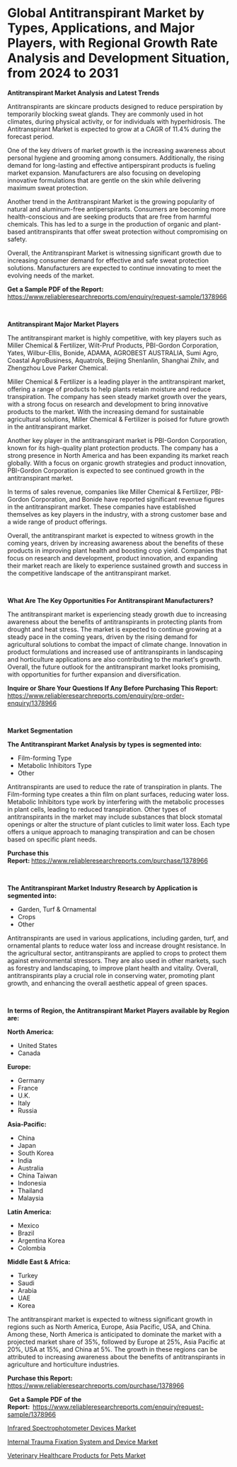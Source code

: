 <p><h1>Global Antitranspirant Market by Types, Applications, and Major Players, with Regional Growth Rate Analysis and Development Situation, from 2024 to 2031</h1></p><p><strong>Antitranspirant Market Analysis and Latest Trends</strong></p>
<p><p>Antitranspirants are skincare products designed to reduce perspiration by temporarily blocking sweat glands. They are commonly used in hot climates, during physical activity, or for individuals with hyperhidrosis. The Antitranspirant Market is expected to grow at a CAGR of 11.4% during the forecast period. </p><p>One of the key drivers of market growth is the increasing awareness about personal hygiene and grooming among consumers. Additionally, the rising demand for long-lasting and effective antiperspirant products is fueling market expansion. Manufacturers are also focusing on developing innovative formulations that are gentle on the skin while delivering maximum sweat protection.</p><p>Another trend in the Antitranspirant Market is the growing popularity of natural and aluminum-free antiperspirants. Consumers are becoming more health-conscious and are seeking products that are free from harmful chemicals. This has led to a surge in the production of organic and plant-based antitranspirants that offer sweat protection without compromising on safety.</p><p>Overall, the Antitranspirant Market is witnessing significant growth due to increasing consumer demand for effective and safe sweat protection solutions. Manufacturers are expected to continue innovating to meet the evolving needs of the market.</p></p>
<p><strong>Get a Sample PDF of the Report:&nbsp;</strong> <a href="https://www.reliableresearchreports.com/enquiry/request-sample/1378966">https://www.reliableresearchreports.com/enquiry/request-sample/1378966</a></p>
<p>&nbsp;</p>
<p><strong>Antitranspirant Major Market Players</strong></p>
<p><p>The antitranspirant market is highly competitive, with key players such as Miller Chemical & Fertilizer, Wilt-Pruf Products, PBI-Gordon Corporation, Yates, Wilbur-Ellis, Bonide, ADAMA, AGROBEST AUSTRALIA, Sumi Agro, Coastal AgroBusiness, Aquatrols, Beijing Shenlanlin, Shanghai Zhilv, and Zhengzhou Love Parker Chemical.</p><p>Miller Chemical & Fertilizer is a leading player in the antitranspirant market, offering a range of products to help plants retain moisture and reduce transpiration. The company has seen steady market growth over the years, with a strong focus on research and development to bring innovative products to the market. With the increasing demand for sustainable agricultural solutions, Miller Chemical & Fertilizer is poised for future growth in the antitranspirant market.</p><p>Another key player in the antitranspirant market is PBI-Gordon Corporation, known for its high-quality plant protection products. The company has a strong presence in North America and has been expanding its market reach globally. With a focus on organic growth strategies and product innovation, PBI-Gordon Corporation is expected to see continued growth in the antitranspirant market.</p><p>In terms of sales revenue, companies like Miller Chemical & Fertilizer, PBI-Gordon Corporation, and Bonide have reported significant revenue figures in the antitranspirant market. These companies have established themselves as key players in the industry, with a strong customer base and a wide range of product offerings.</p><p>Overall, the antitranspirant market is expected to witness growth in the coming years, driven by increasing awareness about the benefits of these products in improving plant health and boosting crop yield. Companies that focus on research and development, product innovation, and expanding their market reach are likely to experience sustained growth and success in the competitive landscape of the antitranspirant market.</p></p>
<p>&nbsp;</p>
<p><strong>What Are The Key Opportunities For Antitranspirant Manufacturers?</strong></p>
<p><p>The antitranspirant market is experiencing steady growth due to increasing awareness about the benefits of antitranspirants in protecting plants from drought and heat stress. The market is expected to continue growing at a steady pace in the coming years, driven by the rising demand for agricultural solutions to combat the impact of climate change. Innovation in product formulations and increased use of antitranspirants in landscaping and horticulture applications are also contributing to the market's growth. Overall, the future outlook for the antitranspirant market looks promising, with opportunities for further expansion and diversification.</p></p>
<p><strong>Inquire or Share Your Questions If Any Before Purchasing This Report:</strong> <a href="https://www.reliableresearchreports.com/enquiry/pre-order-enquiry/1378966">https://www.reliableresearchreports.com/enquiry/pre-order-enquiry/1378966</a></p>
<p>&nbsp;</p>
<p><strong>Market Segmentation</strong></p>
<p><strong>The Antitranspirant Market Analysis by types is segmented into:</strong></p>
<p><ul><li>Film-forming Type</li><li>Metabolic Inhibitors Type</li><li>Other</li></ul></p>
<p><p>Antitranspirants are used to reduce the rate of transpiration in plants. The Film-forming type creates a thin film on plant surfaces, reducing water loss. Metabolic Inhibitors type work by interfering with the metabolic processes in plant cells, leading to reduced transpiration. Other types of antitranspirants in the market may include substances that block stomatal openings or alter the structure of plant cuticles to limit water loss. Each type offers a unique approach to managing transpiration and can be chosen based on specific plant needs.</p></p>
<p><strong>Purchase this Report:&nbsp;</strong><a href="https://www.reliableresearchreports.com/purchase/1378966">https://www.reliableresearchreports.com/purchase/1378966</a></p>
<p>&nbsp;</p>
<p><strong>The Antitranspirant Market Industry Research by Application is segmented into:</strong></p>
<p><ul><li>Garden, Turf & Ornamental</li><li>Crops</li><li>Other</li></ul></p>
<p><p>Antitranspirants are used in various applications, including garden, turf, and ornamental plants to reduce water loss and increase drought resistance. In the agricultural sector, antitranspirants are applied to crops to protect them against environmental stressors. They are also used in other markets, such as forestry and landscaping, to improve plant health and vitality. Overall, antitranspirants play a crucial role in conserving water, promoting plant growth, and enhancing the overall aesthetic appeal of green spaces.</p></p>
<p>&nbsp;</p>
<p><strong>In terms of Region, the Antitranspirant Market Players available by Region are:</strong></p>
<p>
    <p> <strong> North America: </strong>
        <ul>
            <li>United States</li>
            <li>Canada</li>
        </ul>
        </p> 
    <p> <strong> Europe: </strong>
        <ul>
            <li>Germany</li>
            <li>France</li>
            <li>U.K.</li>
            <li>Italy</li>
            <li>Russia</li>
        </ul>
        </p> 
    <p> <strong> Asia-Pacific: </strong>
        <ul>
            <li>China</li>
            <li>Japan</li>
            <li>South Korea</li>
            <li>India</li>
            <li>Australia</li>
            <li>China Taiwan</li>
            <li>Indonesia</li>
            <li>Thailand</li>
            <li>Malaysia</li>
        </ul>
        </p> 
    <p> <strong> Latin America: </strong>
        <ul>
            <li>Mexico</li>
            <li>Brazil</li>
            <li>Argentina Korea</li>
            <li>Colombia</li>
        </ul>
        </p> 
    <p> <strong> Middle East & Africa: </strong>
        <ul>
            <li>Turkey</li>
            <li>Saudi</li>
            <li>Arabia</li>
            <li>UAE</li>
            <li>Korea</li>
        </ul>
    </p>
    </p>
<p><p>The antitranspirant market is expected to witness significant growth in regions such as North America, Europe, Asia Pacific, USA, and China. Among these, North America is anticipated to dominate the market with a projected market share of 35%, followed by Europe at 25%, Asia Pacific at 20%, USA at 15%, and China at 5%. The growth in these regions can be attributed to increasing awareness about the benefits of antitranspirants in agriculture and horticulture industries.</p></p>
<p><strong>Purchase this Report: </strong><a href="https://www.reliableresearchreports.com/purchase/1378966">https://www.reliableresearchreports.com/purchase/1378966</a></p>
<p>&nbsp;<strong>Get a Sample PDF of the Report:&nbsp;&nbsp;</strong><a href="https://www.reliableresearchreports.com/enquiry/request-sample/1378966">https://www.reliableresearchreports.com/enquiry/request-sample/1378966</a></p>
<p><strong></strong></p>
<p><p><a href="https://view.publitas.com/reportprime-1/infrared-spectrophotometer-devices-market-provides-a-comprehensive-analysis-including-a-macro-overview-of-the-market-as-well-as-micro-details-such-as-market-size-and-competitive-landscape/">Infrared Spectrophotometer Devices Market</a></p><p><a href="https://view.publitas.com/reportprime-1/internal-trauma-fixation-system-and-device-market-provides-a-comprehensive-analysis-including-a-macro-overview-of-the-market-as-well-as-micro-details-such-as-market-size-and-competitive-landscape/">Internal Trauma Fixation System and Device Market</a></p><p><a href="https://view.publitas.com/reportprime-1/veterinary-healthcare-products-for-pets-market-size-market-share-and-global-market-analysis-report-2023-2030/">Veterinary Healthcare Products for Pets Market</a></p></p>
